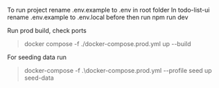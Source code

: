 To run project rename .env.example to .env in root folder
In todo-list-ui rename .env.example to .env.local before then run npm run dev

Run prod build, check ports
> docker compose -f ./docker-compose.prod.yml up --build

For seeding data run
> docker-compose -f .\docker-compose.prod.yml --profile seed up seed-data
